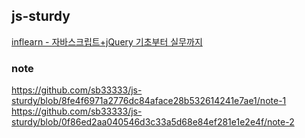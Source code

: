 ## js-sturdy

<a href="https://inf.run/dPZT">inflearn - 자바스크립트+jQuery 기초부터 실무까지</a>

### note
https://github.com/sb33333/js-sturdy/blob/8fe4f6971a2776dc84aface28b532614241e7ae1/note-1
https://github.com/sb33333/js-sturdy/blob/0f86ed2aa040546d3c33a5d68e84ef281e1e2e4f/note-2

